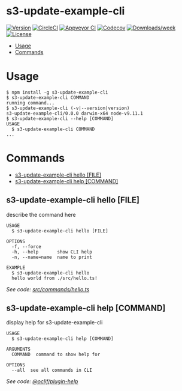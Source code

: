 s3-update-example-cli
=====================



[![Version](https://img.shields.io/npm/v/s3-update-example-cli.svg)](https://npmjs.org/package/s3-update-example-cli)
[![CircleCI](https://circleci.com/gh/jdxcode/s3-update-example-cli/tree/master.svg?style=shield)](https://circleci.com/gh/jdxcode/s3-update-example-cli/tree/master)
[![Appveyor CI](https://ci.appveyor.com/api/projects/status/github/jdxcode/s3-update-example-cli?branch=master&svg=true)](https://ci.appveyor.com/project/jdxcode/s3-update-example-cli/branch/master)
[![Codecov](https://codecov.io/gh/jdxcode/s3-update-example-cli/branch/master/graph/badge.svg)](https://codecov.io/gh/jdxcode/s3-update-example-cli)
[![Downloads/week](https://img.shields.io/npm/dw/s3-update-example-cli.svg)](https://npmjs.org/package/s3-update-example-cli)
[![License](https://img.shields.io/npm/l/s3-update-example-cli.svg)](https://github.com/jdxcode/s3-update-example-cli/blob/master/package.json)

<!-- toc -->
* [Usage](#usage)
* [Commands](#commands)
<!-- tocstop -->
# Usage
<!-- usage -->
```sh-session
$ npm install -g s3-update-example-cli
$ s3-update-example-cli COMMAND
running command...
$ s3-update-example-cli (-v|--version|version)
s3-update-example-cli/0.0.0 darwin-x64 node-v9.11.1
$ s3-update-example-cli --help [COMMAND]
USAGE
  $ s3-update-example-cli COMMAND
...
```
<!-- usagestop -->
# Commands
<!-- commands -->
* [s3-update-example-cli hello [FILE]](#s-3-update-example-cli-hello-file)
* [s3-update-example-cli help [COMMAND]](#s-3-update-example-cli-help-command)

## s3-update-example-cli hello [FILE]

describe the command here

```
USAGE
  $ s3-update-example-cli hello [FILE]

OPTIONS
  -f, --force
  -h, --help       show CLI help
  -n, --name=name  name to print

EXAMPLE
  $ s3-update-example-cli hello
  hello world from ./src/hello.ts!
```

_See code: [src/commands/hello.ts](https://github.com/jdxcode/s3-update-example-cli/blob/v0.0.0/src/commands/hello.ts)_

## s3-update-example-cli help [COMMAND]

display help for s3-update-example-cli

```
USAGE
  $ s3-update-example-cli help [COMMAND]

ARGUMENTS
  COMMAND  command to show help for

OPTIONS
  --all  see all commands in CLI
```

_See code: [@oclif/plugin-help](https://github.com/oclif/plugin-help/blob/v1.2.3/src/commands/help.ts)_
<!-- commandsstop -->
